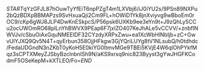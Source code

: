 $START$qYzGFJL87hOuwTyYfEiT6npPZgT4m1LXVbj6/iJ0iYU2s/9PSn89NXPu2bQzBDXpBBMAPzs9SvHxuaQji2Cm9FL+hOWiD1Yk8jnXviyvg9wBboEm0rOC9/cKp6gWJ8JLP4DwKnESkpcS/P56psk6UXKb9ee3eYn9t+J9zQhLy5CCu2ocUWOmRO68plLnYhBWVX9PEap6F7jxIZO407KeJhALe5vCCVV/+znbflNWVJv/cSbuOiAxGquNMEElDF32CYzdyXRPxZwu+ea1XcWbHlNbIjb+zC+GwvUlYJXQ9Qv5N4T+qyErbun358OjjHFkgw3GjYQriLUYg8tV1NLsubQ/h0tdhdc/FedaUDGndN3nZKbT0yKoH5E0kiYG0ItmvMGe9TBEi5KVjE4W6qIOhPYkfMqz3sCPTXMeyZJSbyBzcInbnISh9N/aKS9xrsq9nic823Byyst3gYwJHGFKCodmF5OSeKepM+kXTLEO/Fo=$END$